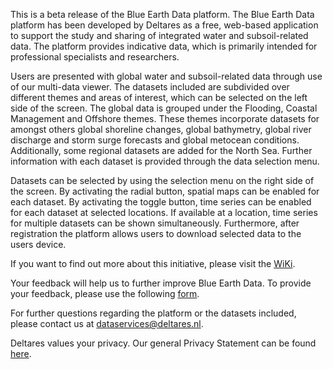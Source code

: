 This is a beta release of the Blue Earth Data platform. The Blue Earth Data platform has been developed by Deltares as a free, web-based application to support the study and sharing of integrated water and subsoil-related data. The platform provides indicative data, which is primarily intended for professional specialists and researchers.  

Users are presented with global water and subsoil-related data through use of our multi-data viewer. The datasets included are subdivided over different themes and areas of interest, which can be selected on the left side of the screen. The global data is grouped under the Flooding, Coastal Management and Offshore themes.  These themes incorporate datasets for amongst others global shoreline changes, global bathymetry, global river discharge and storm surge forecasts and global metocean conditions. Additionally, some regional datasets are added for the North Sea. Further information with each dataset is provided through the data selection menu.    

Datasets can be selected by using the selection menu on the right side of the screen. By activating the radial button, spatial maps can be enabled for each dataset. By activating the toggle button, time series can be enabled for each dataset at selected locations. If available at a location, time series for multiple datasets can be shown simultaneously. Furthermore, after registration the platform allows users to download selected data to the users device.  

If you want to find out more about this initiative, please visit the [WiKi](https://publicwiki.deltares.nl/display/BED).

Your feedback will help us to further improve Blue Earth Data. To provide your feedback, please use the following [form](https://forms.gle/qaNHX1CCkGhf5m7i6).

For further questions regarding the platform or the datasets included, please contact us at dataservices@deltares.nl.

Deltares values your privacy. Our general Privacy Statement can be found [here]( https://oss.deltares.nl/web/delft-fews/privacy-declaration).
